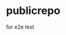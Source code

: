 # publicrepo
for e2e test































































































































































































































































































































































































































































































































































































































































































































































































































































































































































































































































































































































































































































































































































































































































